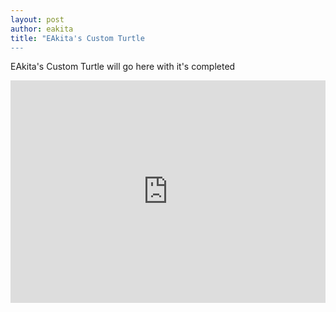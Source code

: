 ```yaml
---
layout: post
author: eakita
title: "EAkita's Custom Turtle
---
```


EAkita's Custom Turtle will go here with it's completed


<iframe src="https://trinket.io/embed/python/f7affc4b4a" width="100%" height="356" frameborder="0" marginwidth="0" marginheight="0" allowfullscreen></iframe>

